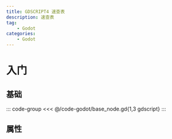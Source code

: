 ```yaml
---
title: GDSCRIPT4 速查表
description: 速查表
tag:
    - Godot
categories:
    - Godot
---
```


# 入门
## 基础
::: code-group
<<< @/code-godot/base_node.gd{1,3 gdscript}
:::
## 属性